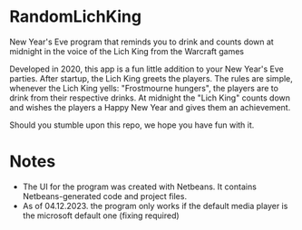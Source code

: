 # RandomLichKing
New Year's Eve program that reminds you to drink and counts down at midnight in the voice of the Lich King from the Warcraft games

Developed in 2020, this app is a fun little addition to your New Year's Eve parties. After startup, the Lich King greets the players. The rules are simple, whenever the Lich King yells: "Frostmourne hungers", the players are to drink from their respective drinks. At midnight the "Lich King" counts down and wishes the players a Happy New Year and gives them an achievement.

Should you stumble upon this repo, we hope you have fun with it.

# Notes
- The UI for the program was created with Netbeans. It contains Netbeans-generated code and project files.
- As of 04.12.2023. the program only works if the default media player is the microsoft default one (fixing required)

